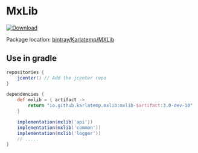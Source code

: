 # MxLib

[ ![Download](https://api.bintray.com/packages/karlatemp/misc/MXLib/images/download.svg) ](https://bintray.com/karlatemp/misc/MXLib/_latestVersion)

Package location: [bintray/Karlatemp/MXLib](https://bintray.com/karlatemp/misc/MXLib)

## Use in gradle

```groovy
repositories {
    jcenter() // Add the jcenter repo
}

dependencies {
    def mxlib = { artifact ->
        return "io.github.karlatemp.mxlib:mxlib-$artifact:3.0-dev-10"
    }

    implementation(mxlib('api'))
    implementation(mxlib('common'))
    implementation(mxlib('logger'))
    // .....
}

```
